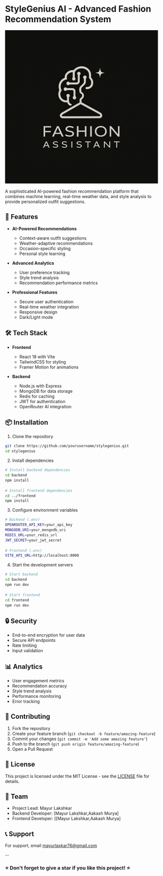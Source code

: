 # StyleGenius AI - Advanced Fashion Recommendation System

![StyleGenius Logo](frontend/public/icon.png)

A sophisticated AI-powered fashion recommendation platform that combines machine learning, real-time weather data, and style analysis to provide personalized outfit suggestions.

## 🚀 Features

- **AI-Powered Recommendations**
  - Context-aware outfit suggestions
  - Weather-adaptive recommendations
  - Occasion-specific styling
  - Personal style learning

- **Advanced Analytics**
  - User preference tracking
  - Style trend analysis
  - Recommendation performance metrics
 

- **Professional Features**
  - Secure user authentication
  - Real-time weather integration
  - Responsive design
  - Dark/Light mode

## 🛠 Tech Stack

- **Frontend**
  - React 18 with Vite
  - TailwindCSS for styling
  - Framer Motion for animations


- **Backend**
  - Node.js with Express
  - MongoDB for data storage
  - Redis for caching
  - JWT for authentication
  - OpenRouter AI integration

## 📦 Installation

1. Clone the repository
```bash
git clone https://github.com/yourusername/stylegenius.git
cd stylegenius
```

2. Install dependencies
```bash
# Install backend dependencies
cd backend
npm install

# Install frontend dependencies
cd ../frontend
npm install
```

3. Configure environment variables
```bash
# Backend (.env)
OPENROUTER_API_KEY=your_api_key
MONGODB_URI=your_mongodb_uri
REDIS_URL=your_redis_url
JWT_SECRET=your_jwt_secret

# Frontend (.env)
VITE_API_URL=http://localhost:8000
```

4. Start the development servers
```bash
# Start backend
cd backend
npm run dev

# Start frontend
cd frontend
npm run dev
```

## 🔒 Security

- End-to-end encryption for user data
- Secure API endpoints
- Rate limiting
- Input validation

## 📊 Analytics

- User engagement metrics
- Recommendation accuracy
- Style trend analysis
- Performance monitoring
- Error tracking

## 🤝 Contributing

1. Fork the repository
2. Create your feature branch (`git checkout -b feature/amazing-feature`)
3. Commit your changes (`git commit -m 'Add some amazing feature'`)
4. Push to the branch (`git push origin feature/amazing-feature`)
5. Open a Pull Request

## 📝 License

This project is licensed under the MIT License - see the [LICENSE](LICENSE) file for details.

## 👥 Team

- Project Lead: Mayur Lakshkar
- Backend Developer: [Mayur Lakshkar,Aakash Murya]
- Frontend Developer: [[Mayur Lakshkar,Aakash Murya]
## 📞 Support

For support, email mayurlaxkar76@gmail.com

--
### ⭐ Don't forget to give a star if you like this project! ⭐

